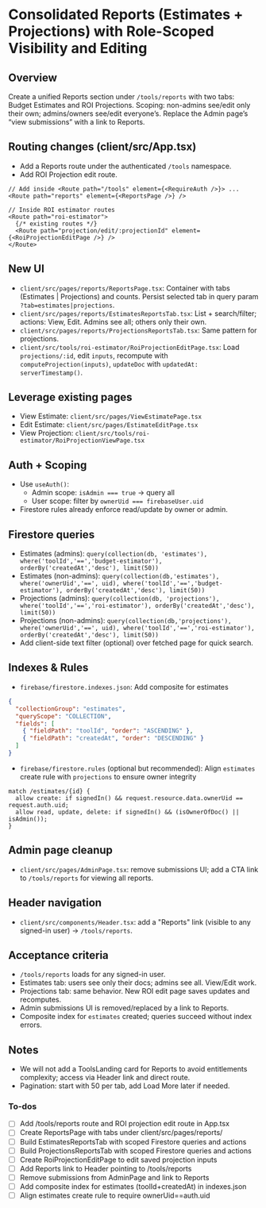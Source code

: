 <!-- 8b79d89d-2b7b-4f76-9244-6097fa16227e 0dad922d-66c1-4ebf-b7dd-2373ea0e3ca6 -->
# Consolidated Reports (Estimates + Projections) with Role-Scoped Visibility and Editing

## Overview

Create a unified Reports section under `/tools/reports` with two tabs: Budget Estimates and ROI Projections. Scoping: non-admins see/edit only their own; admins/owners see/edit everyone’s. Replace the Admin page’s “view submissions” with a link to Reports.

## Routing changes (client/src/App.tsx)

- Add a Reports route under the authenticated `/tools` namespace.
- Add ROI Projection edit route.
```startLine:endLine:client/src/App.tsx
// Add inside <Route path="/tools" element={<RequireAuth />}> ...
<Route path="reports" element={<ReportsPage />} />

// Inside ROI estimator routes
<Route path="roi-estimator">
  {/* existing routes */}
  <Route path="projection/edit/:projectionId" element={<RoiProjectionEditPage />} />
</Route>
```


## New UI

- `client/src/pages/reports/ReportsPage.tsx`: Container with tabs (Estimates | Projections) and counts. Persist selected tab in query param `?tab=estimates|projections`.
- `client/src/pages/reports/EstimatesReportsTab.tsx`: List + search/filter; actions: View, Edit. Admins see all; others only their own.
- `client/src/pages/reports/ProjectionsReportsTab.tsx`: Same pattern for projections.
- `client/src/tools/roi-estimator/RoiProjectionEditPage.tsx`: Load `projections/:id`, edit `inputs`, recompute with `computeProjection(inputs)`, `updateDoc` with `updatedAt: serverTimestamp()`.

## Leverage existing pages

- View Estimate: `client/src/pages/ViewEstimatePage.tsx`
- Edit Estimate: `client/src/pages/EstimateEditPage.tsx`
- View Projection: `client/src/tools/roi-estimator/RoiProjectionViewPage.tsx`

## Auth + Scoping

- Use `useAuth()`:
  - Admin scope: `isAdmin === true` → query all
  - User scope: filter by `ownerUid === firebaseUser.uid`
- Firestore rules already enforce read/update by owner or admin.

## Firestore queries

- Estimates (admins): `query(collection(db, 'estimates'), where('toolId','==','budget-estimator'), orderBy('createdAt','desc'), limit(50))`
- Estimates (non-admins): `query(collection(db,'estimates'), where('ownerUid','==', uid), where('toolId','==','budget-estimator'), orderBy('createdAt','desc'), limit(50))`
- Projections (admins): `query(collection(db, 'projections'), where('toolId','==','roi-estimator'), orderBy('createdAt','desc'), limit(50))`
- Projections (non-admins): `query(collection(db,'projections'), where('ownerUid','==', uid), where('toolId','==','roi-estimator'), orderBy('createdAt','desc'), limit(50))`
- Add client-side text filter (optional) over fetched page for quick search.

## Indexes & Rules

- `firebase/firestore.indexes.json`: Add composite for estimates
```json
{
  "collectionGroup": "estimates",
  "queryScope": "COLLECTION",
  "fields": [
    { "fieldPath": "toolId", "order": "ASCENDING" },
    { "fieldPath": "createdAt", "order": "DESCENDING" }
  ]
}
```

- `firebase/firestore.rules` (optional but recommended): Align `estimates` create rule with `projections` to ensure owner integrity
```rules
match /estimates/{id} {
  allow create: if signedIn() && request.resource.data.ownerUid == request.auth.uid;
  allow read, update, delete: if signedIn() && (isOwnerOfDoc() || isAdmin());
}
```


## Admin page cleanup

- `client/src/pages/AdminPage.tsx`: remove submissions UI; add a CTA link to `/tools/reports` for viewing all reports.

## Header navigation

- `client/src/components/Header.tsx`: add a "Reports" link (visible to any signed-in user) → `/tools/reports`.

## Acceptance criteria

- `/tools/reports` loads for any signed-in user.
- Estimates tab: users see only their docs; admins see all. View/Edit work.
- Projections tab: same behavior. New ROI edit page saves updates and recomputes.
- Admin submissions UI is removed/replaced by a link to Reports.
- Composite index for `estimates` created; queries succeed without index errors.

## Notes

- We will not add a ToolsLanding card for Reports to avoid entitlements complexity; access via Header link and direct route.
- Pagination: start with 50 per tab, add Load More later if needed.

### To-dos

- [ ] Add /tools/reports route and ROI projection edit route in App.tsx
- [ ] Create ReportsPage with tabs under client/src/pages/reports/
- [ ] Build EstimatesReportsTab with scoped Firestore queries and actions
- [ ] Build ProjectionsReportsTab with scoped Firestore queries and actions
- [ ] Create RoiProjectionEditPage to edit saved projection inputs
- [ ] Add Reports link to Header pointing to /tools/reports
- [ ] Remove submissions from AdminPage and link to Reports
- [ ] Add composite index for estimates (toolId+createdAt) in indexes.json
- [ ] Align estimates create rule to require ownerUid==auth.uid